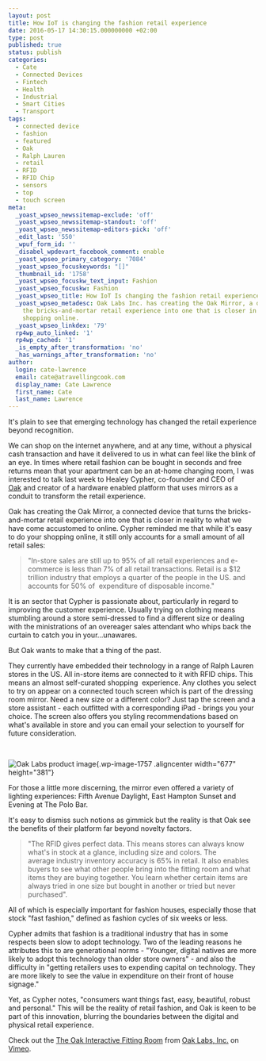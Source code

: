 ```yaml
---
layout: post
title: How IoT is changing the fashion retail experience
date: 2016-05-17 14:30:15.000000000 +02:00
type: post
published: true
status: publish
categories:
  - Cate
  - Connected Devices
  - Fintech
  - Health
  - Industrial
  - Smart Cities
  - Transport
tags:
  - connected device
  - fashion
  - featured
  - Oak
  - Ralph Lauren
  - retail
  - RFID
  - RFID Chip
  - sensors
  - top
  - touch screen
meta:
  _yoast_wpseo_newssitemap-exclude: 'off'
  _yoast_wpseo_newssitemap-standout: 'off'
  _yoast_wpseo_newssitemap-editors-pick: 'off'
  _edit_last: '550'
  _wpuf_form_id: ''
  _disabel_wpdevart_facebook_comment: enable
  _yoast_wpseo_primary_category: '7084'
  _yoast_wpseo_focuskeywords: "[]"
  _thumbnail_id: '1758'
  _yoast_wpseo_focuskw_text_input: Fashion
  _yoast_wpseo_focuskw: Fashion
  _yoast_wpseo_title: How IoT Is changing the fashion retail experience
  _yoast_wpseo_metadesc: Oak Labs Inc. has creating the Oak Mirror, a device turning
    the bricks-and-mortar retail experience into one that is closer in reality of
    shopping online.
  _yoast_wpseo_linkdex: '79'
  rp4wp_auto_linked: '1'
  rp4wp_cached: '1'
  _is_empty_after_transformation: 'no'
  _has_warnings_after_transformation: 'no'
author:
  login: cate-lawrence
  email: cate@atravellingcook.com
  display_name: Cate Lawrence
  first_name: Cate
  last_name: Lawrence
---
```

It's plain to see that emerging technology has changed the retail
experience beyond recognition.

We can shop on the internet anywhere, and at any time, without a
physical cash transaction and have it delivered to us in what can feel
like the blink of an eye. In times where retail fashion can be bought in
seconds and free returns mean that your apartment can be an at-home
changing room, I was interested to talk last week to Healey Cypher,
co-founder and CEO of [Oak](http://www.oaklabs.is/) and creator of a
hardware enabled platform that uses mirrors as a conduit to transform
the retail experience.

Oak has creating the Oak Mirror, a connected device that turns the
bricks-and-mortar retail experience into one that is closer in reality
to what we have come accustomed to online. Cypher reminded me that while
it's easy to do your shopping online, it still only accounts for a small
amount of all retail sales:

> "In-store sales are still up to 95% of all retail experiences and
> e-commerce is less than 7% of all retail transactions. Retail is a
> \$12 trillion industry that employs a quarter of the people in the US.
> and accounts for 50% of  expenditure of disposable income."

It is an sector that Cypher is passionate about, particularly in regard
to improving the customer experience. Usually trying on clothing means
stumbling around a store semi-dressed to find a different size or
dealing with the ministrations of an overeager sales attendant who whips
back the curtain to catch you in your...unawares.

But Oak wants to make that a thing of the past.

They currently have embedded their technology in a range of Ralph Lauren
stores in the US. All in-store items are connected to it with RFID
chips. This means an almost self-curated shopping  experience. Any
clothes you select to try on appear on a connected touch screen which is
part of the dressing room mirror. Need a new size or a different color?
Just tap the screen and a store assistant - each outfitted with a
corresponding iPad - brings you your choice. The screen also offers you
styling recommendations based on what's available in store and you can
email your selection to yourself for future consideration.

 

![Oak Labs product
image](rw-import/Oak-Labs-product-image-1024x576.jpg){.wp-image-1757
.aligncenter width="677" height="381"}

For those a little more discerning, the mirror even offered a variety of
lighting experiences: Fifth Avenue Daylight, East Hampton Sunset and
Evening at The Polo Bar.

It's easy to dismiss such notions as gimmick but the reality is that Oak
see the benefits of their platform far beyond novelty factors.

> "The RFID gives perfect data. This means stores can always know what's
> in stock at a glance, including size and colors. The average industry
> inventory accuracy is 65% in retail. It also enables buyers to see
> what other people bring into the fitting room and what items they are
> buying together. You learn whether certain items are always tried in
> one size but bought in another or tried but never purchased".

All of which is especially important for fashion houses, especially
those that stock "fast fashion," defined as fashion cycles of six weeks
or less.

Cypher admits that fashion is a traditional industry that has in some
respects been slow to adopt technology. Two of the leading reasons he
attributes this to are generational norms - "Younger, digital natives
are more likely to adopt this technology than older store owners" - and
also the difficulty in "getting retailers uses to expending capital on
technology. They are more likely to see the value in expenditure on
their front of house signage."

Yet, as Cypher notes, "consumers want things fast, easy, beautiful,
robust and personal." This will be the reality of retail fashion, and
Oak is keen to be part of this innovation, blurring the boundaries
between the digital and physical retail experience.

Check out the [The Oak Interactive Fitting
Room](https://vimeo.com/141758597) from [Oak Labs,
Inc.](https://vimeo.com/oaklabs) on [Vimeo](https://vimeo.com).
